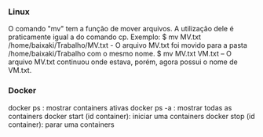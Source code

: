 ### Linux
O comando "mv" tem a função de mover arquivos. A utilização dele é praticamente igual  a do comando cp. Exemplo:
$ mv MV.txt /home/baixaki/Trabalho/MV.txt  - O arquivo MV.txt foi movido para a pasta /home/baixaki/Trabalho com o mesmo nome.
$ mv MV.txt  VM.txt – O arquivo MV.txt continuou onde estava, porém, agora possui o nome de VM.txt.



### Docker
docker ps : mostrar containers ativas
docker ps -a : mostrar todas as containers
docker start (id container): iniciar uma containers
docker stop (id container): parar uma containers
